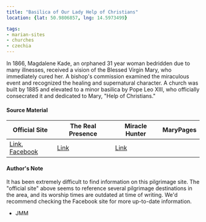 ```yaml
---
title: "Basilica of Our Lady Help of Christians"
location: {lat: 50.9806857, lng: 14.5973499}

tags:
- marian-sites
- churches
- czechia
---
```


In 1866, Magdalene Kade, an orphaned 31 year woman bedridden due to many illnesses, received a vision of the Blessed Virgin Mary, who immediately cured her.  A bishop's commission examined the miraculous event and recognized the healing and supernatural character.  A church was built by 1885 and elevated to a minor basilica by Pope Leo XIII, who officially consecrated it and dedicated to Mary, "Help of Christians."

#### Source Material

| Official Site | The Real Presence | Miracle Hunter | MaryPages |
| --- | --- | --- | --- |
| [Link](http://cz.poutni-mista-sluknovsko.cz/bazilika-minor-panny-marie-pomocnice-krestanu-filipov.html), [Facebook](https://www.facebook.com/poutnimistofilipov) | [Link](http://www.therealpresence.org/eucharst/misc/BVM/89_FILIPOV_96x96.pdf) | [Link](https://www.miraclehunter.com/marian_apparitions/approved_apparitions/filippsdorf/index.html) | |

#### Author's Note

It has been extremely difficult to find information on this pilgrimage site.  The "official site" above seems to reference several pilgrimage destinations in the area, and its worship times are outdated at time of writing.  We'd recommend checking the Facebook site for more up-to-date information.

- JMM
